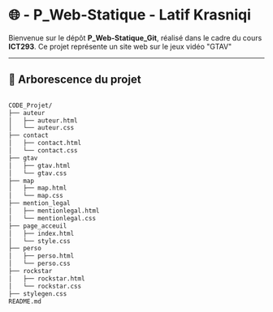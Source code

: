 # 🌐 - P_Web-Statique - Latif Krasniqi

Bienvenue sur le dépôt **P_Web-Statique_Git**, réalisé dans le cadre du cours **ICT293**. Ce projet représente un site web sur le jeux vidéo "GTAV"


---

## 📁 Arborescence du projet

```bash

CODE_Projet/
├── auteur
│   ├── auteur.html     
│   └── auteur.css
├── contact
│   ├── contact.html
│   └── contact.css
├── gtav
│   ├── gtav.html
│   └── gtav.css
├── map
│   ├── map.html
│   └── map.css
├── mention_legal
│   ├── mentionlegal.html
│   └── mentionlegal.css
├── page_acceuil
│   ├── index.html
│   └── style.css
├── perso
│   ├── perso.html
│   └── perso.css
├── rockstar
│   ├── rockstar.html
│   └── rockstar.css
├── stylegen.css
README.md
